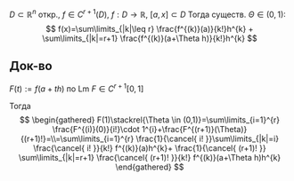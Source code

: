 $D\subset \mathbb{R}^{n}$ откр., $f \in C^{r+1}(D),\ f:D\to \mathbb{R},\ [a,x]\subset D$
Тогда существ. $\Theta \in (0, 1)$: 
$$
f(x)=\sum\limits_{|k|\leq r} \frac{f^{(k)}(a)}{k!}h^{k} + \sum\limits_{|k|=r+1} \frac{f^{(k)}(a+\Theta h)}{k!}h^{k}
$$
## Док-во

$F(t):=f(a+th)$ по Lm $F \in C^{r+1}[0, 1]$

Тогда 
$$
\begin{gathered}
F(1)\stackrel{\Theta \in (0,1)}=\sum\limits_{i=1}^{r} \frac{F^{(i)}(0)}{i!}\cdot 1^{i}+\frac{F^{(r+1)}(\Theta)}{(r+1)!}=\\=\sum\limits_{i=1}^{r} \frac{1}{\cancel{ i! }}\sum\limits_{|k|=i} \frac{\cancel{ i! }}{k!} f^{(k)}(a)h^{k}+ \frac{1}{\cancel{ (r+1)! }} \sum\limits_{|k|=r+1} \frac{\cancel{ (r+1)! }}{k!} f^{(k)}(a+\Theta h)h^{k} 
\end{gathered}
$$

